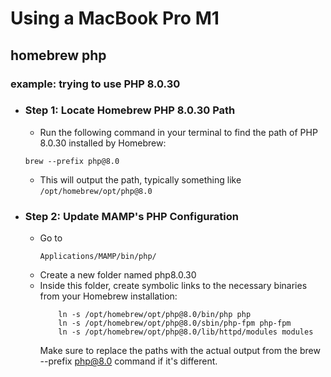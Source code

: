 # Using a MacBook Pro M1
## homebrew php  
### example: trying to use PHP 8.0.30

- ### Step 1: Locate Homebrew PHP 8.0.30 Path
    - Run the following command in your terminal to find the path of PHP 8.0.30 installed by Homebrew:
    ```
    brew --prefix php@8.0
    
    ```
    - This will output the path, typically something like `/opt/homebrew/opt/php@8.0`
- ### Step 2: Update MAMP's PHP Configuration
    - Go to
      ```
      Applications/MAMP/bin/php/
      
      ```
    - Create a new folder named php8.0.30
    - Inside this folder, create symbolic links to the necessary binaries from your Homebrew installation:
      ```
          ln -s /opt/homebrew/opt/php@8.0/bin/php php
          ln -s /opt/homebrew/opt/php@8.0/sbin/php-fpm php-fpm
          ln -s /opt/homebrew/opt/php@8.0/lib/httpd/modules modules
      
      ```
      Make sure to replace the paths with the actual output from the brew --prefix php@8.0 command if it's different.
